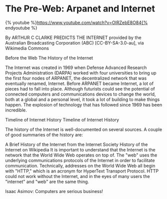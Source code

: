 
# The Pre-Web: Arpanet and Internet

{% youtube %}https://www.youtube.com/watch?v=OIRZebE8O84{% endyoutube %}

By ARTHUR C CLARKE PREDICTS THE INTERNET 
provided by the Australian Broadcasting Corporation (ABC) 
[CC-BY-SA-3.0-au], via Wikimedia Commons

Before the Web
The History of the Internet

The Internet was created in 1969 when Defense Advanced Research Projects Administration (DARPA) worked with four universities to bring up the first four nodes of ARPANET, the decentralized network that was eventually renamed, Internet. Before ARPANET became Internet, a lot of pieces had to fall into place. Although futurists could see the potential of connected computers and communications devices to change the world, both at a global and a personal level, it took a lot of building to make things happen. The explosion of technology that has followed since 1969 has been incredible.

Timeline of Internet History
Timeline of Internet History

 The history of the Internet is well-documented on several sources. A couple of good summaries of the history are:

A Brief History of the Internet from the Internet Society
History of the Internet on Wikipedia
It is important to understand that the Internet is the network that the World Wide Web operates on top of. The "web" uses the underlying communications protocols of the Internet in order to facilitate communication. Technically, addresses on the World Wide Web all begin with "HTTP," which is an acronym for HyperText Transport Protocol. HTTP could not work without the Internet, and in the eyes of many users the "internet" and "web" are the same thing.

Isaac Asimov: Computers are serious business!